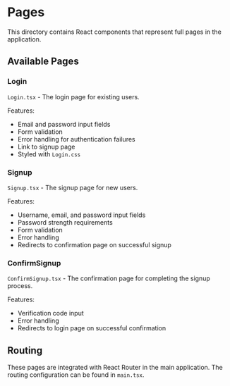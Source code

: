 # Pages

This directory contains React components that represent full pages in the application.

## Available Pages

### Login

`Login.tsx` - The login page for existing users.

Features:
- Email and password input fields
- Form validation
- Error handling for authentication failures
- Link to signup page
- Styled with `Login.css`

### Signup

`Signup.tsx` - The signup page for new users.

Features:
- Username, email, and password input fields
- Password strength requirements
- Form validation
- Error handling
- Redirects to confirmation page on successful signup

### ConfirmSignup

`ConfirmSignup.tsx` - The confirmation page for completing the signup process.

Features:
- Verification code input
- Error handling
- Redirects to login page on successful confirmation

## Routing

These pages are integrated with React Router in the main application. The routing configuration can be found in `main.tsx`.